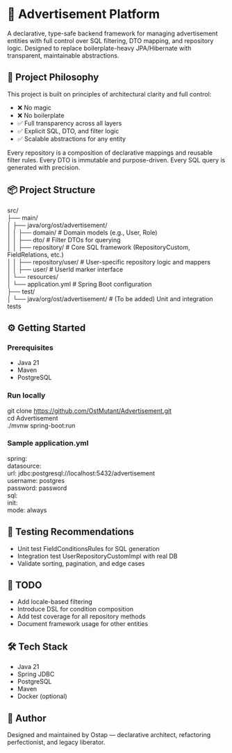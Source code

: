 # 🧠 Advertisement Platform

A declarative, type-safe backend framework for managing advertisement entities with full control over SQL filtering, DTO mapping, and repository logic. Designed to replace boilerplate-heavy JPA/Hibernate with transparent, maintainable abstractions.

## 🚀 Project Philosophy

This project is built on principles of architectural clarity and full control:

- ❌ No magic
- ❌ No boilerplate
- ✅ Full transparency across all layers
- ✅ Explicit SQL, DTO, and filter logic
- ✅ Scalable abstractions for any entity

Every repository is a composition of declarative mappings and reusable filter rules. Every DTO is immutable and purpose-driven. Every SQL query is generated with precision.

## 📦 Project Structure

src/  
├── main/  
│   ├── java/org/ost/advertisement/  
│   │   ├── domain/                # Domain models (e.g., User, Role)  
│   │   ├── dto/                   # Filter DTOs for querying  
│   │   ├── repository/            # Core SQL framework (RepositoryCustom, FieldRelations, etc.)  
│   │   ├── repository/user/       # User-specific repository logic and mappers  
│   │   ├── user/                  # UserId marker interface  
│   └── resources/  
│       └── application.yml        # Spring Boot configuration  
├── test/  
│   └── java/org/ost/advertisement/ # (To be added) Unit and integration tests

## ⚙️ Getting Started

### Prerequisites

- Java 21
- Maven
- PostgreSQL

### Run locally

git clone https://github.com/OstMutant/Advertisement.git  
cd Advertisement  
./mvnw spring-boot:run

### Sample application.yml

spring:  
datasource:  
url: jdbc:postgresql://localhost:5432/advertisement  
username: postgres  
password: password  
sql:  
init:  
mode: always

## 🧪 Testing Recommendations

- Unit test FieldConditionsRules for SQL generation
- Integration test UserRepositoryCustomImpl with real DB
- Validate sorting, pagination, and edge cases

## 📌 TODO

- Add locale-based filtering
- Introduce DSL for condition composition
- Add test coverage for all repository methods
- Document framework usage for other entities

## 🛠️ Tech Stack

- Java 21
- Spring JDBC
- PostgreSQL
- Maven
- Docker (optional)

## 👤 Author

Designed and maintained by Ostap — declarative architect, refactoring perfectionist, and legacy liberator.
